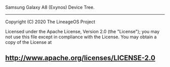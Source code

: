 Samsung Galaxy A8 (Exynos) Device Tree.

---
Copyright (C) 2020 The LineageOS Project

Licensed under the Apache License, Version 2.0 (the "License");
you may not use this file except in compliance with the License.
You may obtain a copy of the License at

http://www.apache.org/licenses/LICENSE-2.0
---
